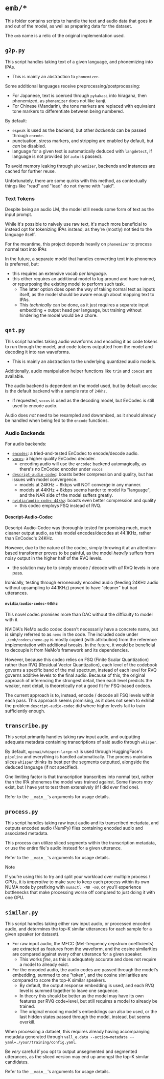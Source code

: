 # `emb/*`

This folder contains scripts to handle the text and audio data that goes in and out of the model, as well as preparing data for the dataset.

The `emb` name is a relic of the original implementation used.

## `g2p.py`

This script handles taking text of a given language, and phonemizing into IPAs.
* This is mainly an abstraction to `phonemizer`.

Some additional languages receive preprocessing/postprocessing:
  * For Japanese, text is coerced through `pykakasi` into hiragana, then phonemized, as `phonemizer` does not like kanji.
  * For Chinese (Mandarin), the tone markers are replaced with equivalent tone markers to differentiate between being numbered.

By default:
  * `espeak` is used as the backend, but other *backends* can be passed through `encode`.
  * punctuation, stress markers, and stripping are enabled by default, but *can* be disabled.
  * language for a given text is automatically deduced with `langdetect`, if language is not provided (or `auto` is passed).

To avoid memory leaking through `phonemizer`, backends and instances are cached for further reuse.

Unfortunately, there are some quirks with this method, as contextually things like "read" and "lead" do not rhyme with "said".

### Text Tokens

Despite being an audio LM, the model still needs some form of text as the input prompt.

While it's possible to naively use raw text, it's much more beneficial to instead opt for tokenizing IPAs instead, as they're (mostly) not tied to the language itself.

For the meantime, this project depends heavily on `phonemizer` to process normal text into IPAs

In the future, a separate model that handles converting text into phonemes is preferred, but:
* this requires an extensive vocab *per language*.
* this either requires an additional model to lug around and have trained, or repurposing the existing model to perform such task.
  + The latter option does open the way of taking normal text as inputs itself, as the model should be aware enough about mapping text to IPAs.
  + This *technically* can be done, as it just requires a separate input embedding + output head per language, but training without hindering the model would be a chore.

## `qnt.py`

This script handles taking audio waveforms and encoding it as code tokens to run through the model, and code tokens outputted from the model and decoding it into raw waveforms.
* This is mainly an abstraction to the underlying quantized audio models.

Additionally, audio manipulation helper functions like `trim` and `concat` are available.

The audio backend is dependent on the model used, but by default `encodec` is the default backend with a sample rate of `24khz`.
* if requested, `vocos` is used as the decoding model, but EnCodec is still used to encode audio.

Audio does *not* need to be resampled and downmixed, as it should already be handled when being fed to the `encode` functions.

### Audio Backends

For audio backends:

* [`encodec`](https://github.com/facebookresearch/encodec): a tried-and-tested EnCodec to encode/decode audio.
* [`vocos`](https://huggingface.co/charactr/vocos-encodec-24khz): a higher quality EnCodec decoder.
  - encoding audio will use the `encodec` backend automagically, as there's no EnCodec encoder under `vocos`
* [`descript-audio-codec`](https://github.com/descriptinc/descript-audio-codec): boasts better compression and quality, but has issues with model convergence.
  - models at 24KHz + 8kbps will NOT converge in any manner.
  - models at 44KHz + 8kbps seems harder to model its "language", and the NAR side of the model suffers greatly.
* [`nvidia/audio-codec-44khz`](https://huggingface.co/nvidia/audio-codec-44khz): boasts even better compression and quality
  - this codec employs FSQ instead of RVQ.

#### Descript-Audio-Codec

Descript-Audio-Codec was thoroughly tested for promising much, much cleaner output audio, as this model encodes/decodes at 44.1KHz, rather than EnCodec's 24KHz.

However, due to the nature of the codec, simply throwing it at an attention-based transformer proves to be painful, as the model *heavily* suffers from noisy output in the higher half of the RVQ levels.
* the solution may be to simply encode / decode with *all* RVQ levels in one pass.

Ironically, testing through erroneously encoded audio (feeding 24KHz audio without upsampling to 44.1KHz) proved to have "cleaner" but bad utterances.

#### `nvidia/audio-codec-44khz`

This novel codec promises more than DAC without the difficulty to model with it.

NVIDIA's NeMo audio codec doesn't necessarily have a concrete name, but is simply referred to as `nemo` in the code. The included code under `./emb/codecs/nemo.py` is mostly copied (with attribution) from the reference implementation with additional tweaks. In the future, it would be beneficial to decouple it from NeMo's framework and its dependencies.

However, because this codec relies on FSQ (Finite Scalar Quantization) rather than RVQ (Residual Vector Quantization), each level of the codebook governs a specific band of the mel spectrum, instead of each level for RVQ governs additive levels to the final audio. Because of this, the original approach of inferencing the strongest detail, then each level predicts the weaker, next detail, is theoretically not a good fit for FSQ-based codecs.

The current approach is to, instead, encode / decode all FSQ levels within each pass. This approach seems promising, as it does not seem to exhibit the problem `descript-audio-codec` did where higher levels fail to train sufficiently enough.

## `transcribe.py`

This script primarily handles taking raw input audio, and outputting adequate metadata containing transcriptions of said audio through `whisper`.

By default, `openai/whisper-large-v3` is used through HuggingFace's `pipeline` and everything is handled automatically. The process maintains slices `whisper` thinks its best per the segments outputted, alongside the deduced language (if not specified).

One limiting factor is that transcription transcribes into normal text, rather than the IPA phonemes the model was trained against. Some flavors *may* exist, but I have yet to test them extensively (if I did ever find one).

Refer to the `__main__`'s arguments for usage details.

## `process.py`

This script handles taking raw input audio and its transcribed metadata, and outputs encoded audio (NumPy) files containing encoded audio and associated metadata.

This process can utilize sliced segments within the transcription metadata, or use the entire file's audio instead for a given utterance.

Refer to the `__main__`'s arguments for usage details.

> [!NOTE]
> If you're using this to try and split your workload over multiple process / GPUs, it is *imperative* to make sure to keep each process within its own NUMA node by prefixing with `numactl -N0 -m0`, or you'll experience bottlenecks that make processing worse off compared to just doing it with one GPU.

## `similar.py`

This script handles taking either raw input audio, or processed encoded audio, and determines the top-K similar utterances for each sample for a given speaker (or dataset).
* For raw input audio, the MFCC (Mel-frequency cepstrum coefficients) are extracted as features from the waveform, and the cosine similarities are compared against every other utterance for a given speaker.
  * This works *fine*, as this is adequately accurate and does not require a model to already exist.
* For the encoded audio, the audio codes are passed through the model's embedding, summed to one "token", and the cosine similarities are compared to score the top-K similar speakers.
  * By default, the output response embedding is used, and each RVQ level is summed together to leave one sequence.
  * In theory this should be better as the model may have its own features per RVQ code+level, but still requires a model to already be trained.
  * The original encoding model's embeddings can also be used, or the last hidden states passed through the model, instead, but seems overkill.

When processing a dataset, this requires already having accompanying metadata generated through `vall_e.data --action=metadata --yaml=./your/training/config.yaml`.

Be *very* careful if you opt to output unsegmented and segmented utterances, as the sliced version may end up amongst the top-K similar candidates.

Refer to the `__main__`'s arguments for usage details.